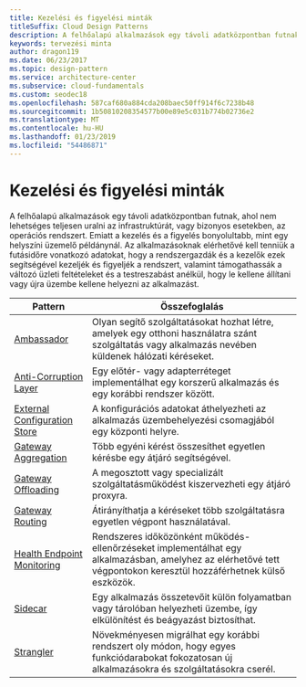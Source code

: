 ```yaml
---
title: Kezelési és figyelési minták
titleSuffix: Cloud Design Patterns
description: A felhőalapú alkalmazások egy távoli adatközpontban futnak, ahol nem lehetséges teljesen uralni az infrastruktúrát, vagy bizonyos esetekben, az operációs rendszert. Emiatt a kezelés és a figyelés bonyolultabb, mint egy helyszíni üzemelő példánynál. Az alkalmazásoknak elérhetővé kell tenniük a futásidőre vonatkozó adatokat, hogy a rendszergazdák és a kezelők ezek segítségével kezeljék és figyeljék a rendszert, valamint támogathassák a változó üzleti feltételeket és a testreszabást anélkül, hogy le kellene állítani vagy újra üzembe kellene helyezni az alkalmazást.
keywords: tervezési minta
author: dragon119
ms.date: 06/23/2017
ms.topic: design-pattern
ms.service: architecture-center
ms.subservice: cloud-fundamentals
ms.custom: seodec18
ms.openlocfilehash: 587caf680a884cda208baec50ff914f6c7238b48
ms.sourcegitcommit: 1b50810208354577b00e89e5c031b774b02736e2
ms.translationtype: MT
ms.contentlocale: hu-HU
ms.lasthandoff: 01/23/2019
ms.locfileid: "54486871"
---
```

# <a name="management-and-monitoring-patterns"></a>Kezelési és figyelési minták

A felhőalapú alkalmazások egy távoli adatközpontban futnak, ahol nem lehetséges teljesen uralni az infrastruktúrát, vagy bizonyos esetekben, az operációs rendszert. Emiatt a kezelés és a figyelés bonyolultabb, mint egy helyszíni üzemelő példánynál. Az alkalmazásoknak elérhetővé kell tenniük a futásidőre vonatkozó adatokat, hogy a rendszergazdák és a kezelők ezek segítségével kezeljék és figyeljék a rendszert, valamint támogathassák a változó üzleti feltételeket és a testreszabást anélkül, hogy le kellene állítani vagy újra üzembe kellene helyezni az alkalmazást.

|                              Pattern                               |                                                              Összefoglalás                                                              |
|--------------------------------------------------------------------|-----------------------------------------------------------------------------------------------------------------------------------|
|                   [Ambassador](../ambassador.md)                   |                 Olyan segítő szolgáltatásokat hozhat létre, amelyek egy otthoni használatra szánt szolgáltatás vagy alkalmazás nevében küldenek hálózati kéréseket.                 |
|        [Anti-Corruption Layer](../anti-corruption-layer.md)        |                       Egy előtér- vagy adapterréteget implementálhat egy korszerű alkalmazás és egy korábbi rendszer között.                       |
| [External Configuration Store](../external-configuration-store.md) |                A konfigurációs adatokat áthelyezheti az alkalmazás üzembehelyezési csomagjából egy központi helyre.                |
|          [Gateway Aggregation](../gateway-aggregation.md)          |                          Több egyéni kérést összesíthet egyetlen kérésbe egy átjáró segítségével.                           |
|           [Gateway Offloading](../gateway-offloading.md)           |                              A megosztott vagy specializált szolgáltatásműködést kiszervezheti egy átjáró proxyra.                              |
|              [Gateway Routing](../gateway-routing.md)              |                                   Átirányíthatja a kéréseket több szolgáltatásra egyetlen végpont használatával.                                    |
|   [Health Endpoint Monitoring](../health-endpoint-monitoring.md)   |   Rendszeres időközönként működés-ellenőrzéseket implementálhat egy alkalmazásban, amelyhez az elérhetővé tett végpontokon keresztül hozzáférhetnek külső eszközök.    |
|                      [Sidecar](../sidecar.md)                      |         Egy alkalmazás összetevőit külön folyamatban vagy tárolóban helyezheti üzembe, így elkülönítést és beágyazást biztosíthat.          |
|                    [Strangler](../strangler.md)                    | Növekményesen migrálhat egy korábbi rendszert oly módon, hogy egyes funkciódarabokat fokozatosan új alkalmazásokra és szolgáltatásokra cserél. |
